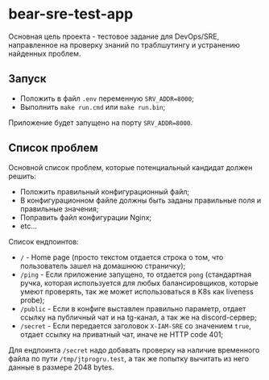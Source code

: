 # bear-sre-test-app

Основная цель проекта - тестовое задание для DevOps/SRE, направленное на проверку знаний по траблшутингу и устранению найденных проблем.

## Запуск

- Положить в файл `.env` переменную `SRV_ADDR=8000`;
- Выполнить `make run.cmd` или `make run.bin`;

Приложение будет запущено на порту `SRV_ADDR=8000`.

## Список проблем

Основной список проблем, которые потенциальный кандидат должен решить:

- Положить правильный конфигурационный файл;
- В конфигурационном файле должны быть заданы правильные поля и правильные значения;
- Поправить файл конфигурации Nginx;
- etc...

Список ендпоинтов:

- `/` - Home page (просто текстом отдается строка о том, что пользователь зашел на домашнюю страничку);
- `/ping` - Если приложение запущено, то отдается `pong` (стандартная ручка, которая используется для любых балансировщиков, которые умеют проверять, так же может использоваться в K8s как liveness probe);
- `/public` - Если в конфиге выставлен правильно параметр, отдает ссылку на публичный чат и на tg-канал, а так же на discord-сервер;
- `/secret` - Если передается заголовок `X-IAM-SRE` со значением `true`, отдает ссылку на приватный чат, иначе не HTTP code 401;

Для ендпоинта `/secret` надо добавать проверку на наличие временного файла по пути `/tmp/jtprogru.test`, а так же попытку вычитать из него данные в размере 2048 bytes.
